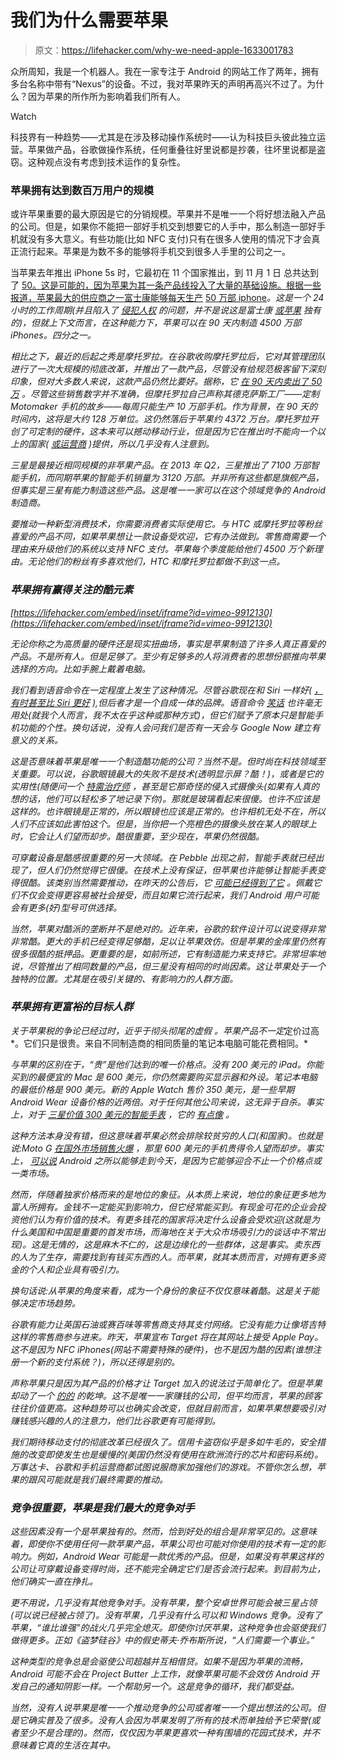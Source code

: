 # 我们为什么需要苹果

> 原文：<https://lifehacker.com/why-we-need-apple-1633001783>

众所周知，我是一个机器人。我在一家专注于 Android 的网站工作了两年，拥有多台名称中带有“Nexus”的设备。不过，我对苹果昨天的声明再高兴不过了。为什么？因为苹果的所作所为影响着我们所有人。

Watch

科技界有一种趋势——尤其是在涉及移动操作系统时——认为科技巨头彼此独立运营。苹果做产品，谷歌做操作系统，任何重叠往好里说都是抄袭，往坏里说都是盗窃。这种观点没有考虑到技术运作的复杂性。

### **苹果拥有达到数百万用户的规模**

或许苹果重要的最大原因是它的分销规模。苹果并不是唯一一个将好想法融入产品的公司。但是，如果你不能把一部好手机交到想要它的人手中，那么制造一部好手机就没有多大意义。有些功能(比如 NFC 支付)只有在很多人使用的情况下才会真正流行起来。苹果是为数不多的能够将手机交到很多人手里的公司之一。

当苹果去年推出 iPhone 5s 时，它最初在 11 个国家推出，到 11 月 1 日 总共达到了 [50。这是可能的，因为苹果为其一条产品线投入了大量的基础设施。根据一些报道，苹果最大的供应商之一富士康能够每天生产](http://appleinsider.com/articles/13/10/09/apples-iphone-5s-5c-set-to-launch-in-40-more-countries-by-nov-1) [50 万部 iphone](http://appleinsider.com/articles/13/11/27/foxconn-building-500k-iphone-5s-units-for-apple-per-day-with-nonstop-production-lines)*。这是一个 24 小时的工作周期(并且陷入了 [侵犯人权](http://gizmodo.com/foxconn-admits-violating-child-labor-laws-5952126) 的问题，并不是说这是富士康 [或苹果](http://www.businessweek.com/news/2012-09-04/samsung-china-workers-physically-verbally-abused-group-says) 独有的)，但就上下文而言，在这种能力下，苹果可以在 *90 天*内制造 4500 万部 iPhones。四分之一。*

*相比之下，最近的后起之秀是摩托罗拉。在谷歌收购摩托罗拉后，它对其管理团队进行了一次大规模的彻底改革，并推出了一款产品，尽管没有给规范极客留下深刻印象，但对大多数人来说，这款产品仍然比要好。据称，它 [在 90 天内卖出了 50 万](http://www.phonearena.com/news/WSJ-Motorola-Moto-X-sales-disappointing_id49251) 。尽管这些销售数字并不准确，但摩托罗拉自己声称其德克萨斯工厂——定制 Motomaker 手机的故乡——每周只能生产 10 万部手机。作为背景，在 90 天的时间内，这将是大约 128 万单位。这仍然落后于苹果约 4372 万台。摩托罗拉开创了可定制的硬件，这本来可以撼动移动行业，但是因为它在推出时不能向一个以上的国家( [或运营商](http://www.androidpolice.com/2013/11/11/moto-maker-customization-is-now-live-for-the-verizon-t-mobile-and-sprint-models-of-the-moto-x-32gb-model-and-engraving-available/) )提供，所以几乎没有人注意到。*

*三星是最接近相同规模的非苹果产品。在 2013 年 Q2，三星推出了 7100 万部智能手机，而同期苹果的智能手机销量为 3120 万部。并非所有这些都是旗舰产品，但事实是三星有能力制造这些产品。这是唯一一家可以在这个领域竞争的 Android 制造商。*

*要推动一种新型消费技术，你需要消费者实际使用它。与 HTC 或摩托罗拉等粉丝喜爱的产品不同，如果苹果想让一款设备受欢迎，它有办法做到。零售商需要一个理由来升级他们的系统以支持 NFC 支付。苹果每个季度能给他们 4500 万个新理由。无论他们的粉丝有多喜欢他们，HTC 和摩托罗拉都做不到这一点。*

### ***苹果拥有赢得关注的酷元素***

 *[https://lifehacker.com/embed/inset/iframe?id=vimeo-9912130](https://lifehacker.com/embed/inset/iframe?id=vimeo-9912130)* 

*无论你称之为高质量的硬件还是现实扭曲场，事实是苹果制造了许多人真正喜爱的产品。不是所有人。但是足够了。至少有足够多的人将消费者的思想份额推向苹果选择的方向。比如手腕上戴着电脑。*

*我们看到语音命令在一定程度上发生了这种情况。尽管谷歌现在和 Siri 一样好( [，有时甚至比 Siri 更好](https://hackerspace.kinja.com/5-reasons-why-google-now-trumps-siri-1551416741) ),但后者才是一个自成一体的品牌。语音命令 [笑话](http://www.cnn.com/2013/10/04/tech/mobile/siri-jokes/) 也许毫无用处(就我个人而言，我不太在乎这种或那种方式)，但它们赋予了原本只是智能手机功能的个性。换句话说，没有人会问我们是否有一天会与 Google Now 建立有意义的关系。*

*这是否意味着苹果是唯一一个制造酷功能的公司？当然不是。但时尚在科技领域至关重要。可以说，谷歌眼镜最大的失败不是技术(透明显示屏？酷！)，或者是它的实用性(随便问一个 [特需治疗师](http://www.thegeorgecenter.com/2013/02/27/google-glass-applications-for-music-therapy-and-special-needs/) ，甚至是它那奇怪的侵入式摄像头(如果有人真的想的话，他们可以轻松多了地记录下你)。那就是玻璃看起来很傻。也许不应该是这样的。也许眼镜是正常的，所以眼镜也应该是正常的。也许相机无处不在，所以人们不应该如此害怕这个。但是，当你把一个亮橙色的摄像头放在某人的眼球上时，它会让人们望而却步。酷很重要，至少现在，苹果仍然很酷。*

*可穿戴设备是酷感很重要的另一大领域。在 Pebble 出现之前，智能手表就已经出现了，但人们仍然觉得它很傻。在技术上没有保证，但苹果也许能够让智能手表变得很酷。该类别当然需要推动，在昨天的公告后，它 [可能已经得到了它](https://twitter.com/search?f=realtime&q=i%20want%20apple%20watch&src=typd) 。佩戴它们不仅会变得更容易被社会接受，而且如果它流行起来，我们 Android 用户可能会有更多(好)型号可供选择。*

*当然，苹果对酷派的垄断并不是绝对的。近年来，谷歌的软件设计可以说变得非常非常酷。更大的手机已经变得足够酷，足以让苹果效仿。但是苹果的金库里仍然有很多很酷的抵押品。更重要的是，如前所述，它有制造能力来支持它。非常坦率地说，尽管推出了相同数量的产品，但三星没有相同的时尚因素。这让苹果处于一个独特的位置。尤其是在吸引关键的、有影响力的人群方面。*

### ***苹果拥有更富裕的目标人群***

*关于苹果税的争论已经过时，近乎于彻头彻尾的虚假 。苹果产品不一定*定价过高*。它们只是很贵。来自不同制造商的相同质量的笔记本电脑可能花费相同。*

*与苹果的区别在于，“贵”是他们达到的唯一价格点。没有 200 美元的 iPad。你能买到的最便宜的 Mac 是 600 美元，你仍然需要购买显示器和外设。笔记本电脑的最低价格是 900 美元。新的 Apple Watch 售价 350 美元，是一些早期 Android Wear 设备价格的近两倍。对于任何其他公司来说，这无异于自杀。事实上，对于 [三星价值 300 美元的智能手表](http://www.androidpolice.com/2013/09/24/samsung-galaxy-note-3-and-galaxy-gear-launch-today-in-over-140-countries/) ，它的 [有点像](http://en.wikipedia.org/wiki/Samsung_Galaxy_Gear#Sales) 。*

*这种方法本身没有错，但这意味着苹果必然会排除较贫穷的人口(和国家)。也就是说:Moto G [在国外市场销售火爆](http://www.cnet.com/news/motorola-ships-6-5-million-devices-in-2014-thanks-to-moto-g/) ，那里 600 美元的手机贵得令人望而却步。事实上， [可以说](https://gizmodo.com/android-is-popular-because-its-cheap-not-because-its-g-5977625) Android 之所以能够走到今天，是因为它能够迎合不止一个价格点或一类市场。*

*然而，伴随着独家价格而来的是地位的象征。从本质上来说，地位的象征更多地为富人所拥有。金钱不一定能买到影响力，但它经常能买到。有现金可花的企业会投资他们认为有价值的技术。有更多钱花的国家将决定什么设备会受欢迎(这就是为什么美国和中国是重要的首发市场，而海地在关于大众市场吸引力的谈话中不常出现)。这是无情的，这是麻木不仁的，这是边缘化的一些群体，这是事实。卖东西的人为了生存，需要找到有钱买东西的人。而苹果，就其本质而言，对拥有更多资金的个人和企业具有吸引力。*

*换句话说:从苹果的角度来看，成为一个身份的象征不仅仅意味着酷。这是关于能够决定市场趋势。*

*谷歌有能力让英国石油或赛百味等零售商支持其支付网络。它没有能力让像塔吉特这样的零售商参与进来。昨天，苹果宣布 Target 将在其网站上接受 Apple Pay。这不是因为 NFC iPhones(网站不需要特殊的硬件)，也不是因为酷的因素(谁想注册一个新的支付系统？)，所以还得是别的。*

*声称苹果只是因为其产品的价格才让 Target 加入的说法过于简单化了。但是苹果却动了一个 [的](http://www.asymco.com/2014/07/29/how-big-is-apples-ecosystem/)[的](http://www.asymco.com/2013/06/14/whats-an-apple-user-worth/) 的乾坤。这不是唯一一家赚钱的公司，但平均而言，苹果的顾客往往价值更高。这种趋势可以也确实会改变，但就目前而言，如果苹果想要吸引对赚钱感兴趣的人的注意力，他们比谷歌更有可能得到。*

*我们期待移动支付的彻底改革已经很久了。信用卡盗窃似乎是多如牛毛的，安全措施的改变即使发生也是缓慢的(美国仍然没有使用在欧洲流行的芯片和密码系统)。万事达卡、谷歌和手机运营商都试图说服商家加强他们的游戏。不管你怎么想，苹果的跟风可能就是我们最终需要的推动。*

### ***竞争很重要，苹果是我们最大的竞争对手***

*这些因素没有一个是苹果独有的。然而，恰到好处的组合是非常罕见的。这意味着，即使你不使用任何一款苹果产品，苹果公司也可能对你使用的技术有一定的影响力。例如，Android Wear 可能是一款优秀的产品。但是，如果没有苹果这样的公司让可穿戴设备变得时尚，还不能完全确定它们是否会流行起来。到目前为止，他们确实一直在挣扎。*

*更不用说，几乎没有其他竞争对手。没有苹果，整个安卓世界可能会被三星占领(可以说已经被占领了)。没有苹果，几乎没有什么可以和 Windows 竞争。没有了苹果，“谁比谁强”的战火几乎完全熄灭。即使你讨厌苹果，这种竞争也会驱使我们做得更多。正如《盗梦硅谷》中的假史蒂夫·乔布斯所说，“人们需要一个事业。”*

*这种类型的竞争总是会驱使公司超越并互相借贷。如果不是因为苹果的流畅，Android 可能不会在 Project Butter 上工作，就像苹果可能不会效仿 Android 开发自己的通知阴影一样。一个帮助另一个。这是竞争的循环，我们都受益。*

*当然，没有人说苹果是唯一一个推动竞争的公司或者唯一一个提出想法的公司。但是它确实普及了很多。没有人会因为苹果发明了所有的技术而单独给予它荣誉(或者至少不是合理的)。然而，仅仅因为苹果更喜欢一种有围墙的花园式技术，并不意味着它真的生活在其中。*